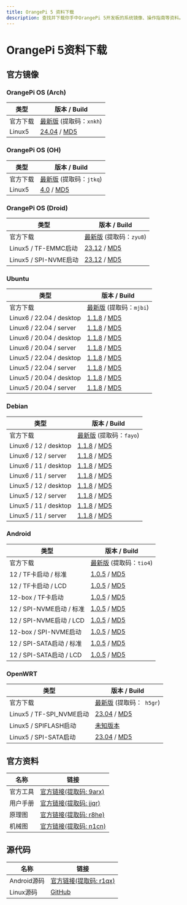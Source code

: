 ```yaml
---
title: OrangePi 5 资料下载
description: 查找并下载你手中OrangePi 5开发板的系统镜像、操作指南等资料。
---
```


# OrangePi 5资料下载

## 官方镜像

### OrangePi OS (Arch)

| 类型     | 版本 / Build                                                 |
| -------- | ------------------------------------------------------------ |
| 官方下载 | [最新版](https://pan.baidu.com/share/init?surl=kDibwT40YwVSLUNoguyOqg&pwd=xnkh) (提取码：`xnkh`) |
| Linux5   | [24.04](https://dl.openboard.dev/img/orangepi/opi5/opios_arch/Opios-arch-aarch64-gnome-opi5-24.04-linux5.10.160.img.xz) / [MD5](https://dl.openboard.dev/img/orangepi/opi5/opios_arch/Opios-arch-aarch64-gnome-opi5-24.04-linux5.10.160.img.xz.md5) |

### OrangePi OS (OH)

| 类型     | 版本 / Build                                                 |
| -------- | ------------------------------------------------------------ |
| 官方下载 | [最新版](https://pan.baidu.com/share/init?surl=UKUaktFC7WkAs8VvsHyQ5g&pwd=jtkq) (提取码：`jtkq`) |
| Linux5   | [4.0](https://dl.openboard.dev/img/orangepi/opi5/opios_oh/opios_oh_4.0_release_aarch64_opi5_24.1_linux5.10.tar.gz) / [MD5](https://dl.openboard.dev/img/orangepi/opi5/opios_oh/opios_oh_4.0_release_aarch64_opi5_24.1_linux5.10.tar.gz.md5) |

### OrangePi OS (Droid)

| 类型                  | 版本 / Build                                                 |
| --------------------- | ------------------------------------------------------------ |
| 官方下载              | [最新版](https://pan.baidu.com/share/init?surl=ZaJCb_-0CeAaAiZV-GOVgQ) (提取码：`zyu8`) |
| Linux5 / TF-EMMC启动  | [23.12](https://dl.openboard.dev/img/orangepi/opi5/opios_droid/opios_droid_aarch64_opi5_23.12_linux5.10.160.tar.gz) / [MD5](https://dl.openboard.dev/img/orangepi/opi5/opios_droid/opios_droid_aarch64_opi5_23.12_linux5.10.160.tar.gz.md5) |
| Linux5 / SPI-NVME启动 | [23.12](https://dl.openboard.dev/img/orangepi/opi5/opios_droid/opios_droid_aarch64_opi5_23.12_linux5.10.160_spi_nvme.tar.gz) / [MD5](https://dl.openboard.dev/img/orangepi/opi5/opios_droid/opios_droid_aarch64_opi5_23.12_linux5.10.160_spi_nvme.tar.gz.md5) |

### Ubuntu

| 类型                     | 版本 / Build                                                 |
| ------------------------ | ------------------------------------------------------------ |
| 官方下载                 | [最新版](https://pan.baidu.com/share/init?surl=MMyK2cA54zV-swELYAu5yw&pwd=mjbi) (提取码：`mjbi`) |
| Linux6 / 22.04 / desktop | [1.1.8](https://dl.openboard.dev/img/orangepi/opi5/ubuntu/linux6.1.43/jammy/orangepi5_1.1.8_ubuntu_jammy_desktop_xfce_linux6.1.43.7z) / [MD5](https://dl.openboard.dev/img/orangepi/opi5/ubuntu/linux6.1.43/jammy/orangepi5_1.1.8_ubuntu_jammy_desktop_xfce_linux6.1.43.7z.md5) |
| Linux6 / 22.04 / server  | [1.1.8](https://dl.openboard.dev/img/orangepi/opi5/ubuntu/linux6.1.43/jammy/orangepi5_1.1.8_ubuntu_jammy_server_linux6.1.43.7z) / [MD5](https://dl.openboard.dev/img/orangepi/opi5/ubuntu/linux6.1.43/jammy/orangepi5_1.1.8_ubuntu_jammy_server_linux6.1.43.7z.md5) |
| Linux6 / 20.04 / desktop | [1.1.8](https://dl.openboard.dev/img/orangepi/opi5/ubuntu/linux6.1.43/focal/orangepi5_1.1.8_ubuntu_focal_desktop_xfce_linux6.1.43.7z) / [MD5](https://dl.openboard.dev/img/orangepi/opi5/ubuntu/linux6.1.43/focal/orangepi5_1.1.8_ubuntu_focal_desktop_xfce_linux6.1.43.7z.md5) |
| Linux6 / 20.04 / server  | [1.1.8](https://dl.openboard.dev/img/orangepi/opi5/ubuntu/linux6.1.43/focal/orangepi5_1.1.8_ubuntu_focal_server_linux6.1.43.7z) / [MD5](https://dl.openboard.dev/img/orangepi/opi5/ubuntu/linux6.1.43/focal/orangepi5_1.1.8_ubuntu_focal_server_linux6.1.43.7z.md5) |
| Linux5 / 22.04 / desktop | [1.1.8](https://dl.openboard.dev/img/orangepi/opi5/ubuntu/linux5.10/jammy/desktop/orangepi5_1.1.8_ubuntu_jammy_desktop_xfce_linux5.10.160.7z) / [MD5](https://dl.openboard.dev/img/orangepi/opi5/ubuntu/linux5.10/jammy/desktop/orangepi5_1.1.8_ubuntu_jammy_desktop_xfce_linux5.10.160.7z.md5) |
| Linux5 / 22.04 / server  | [1.1.8](https://dl.openboard.dev/img/orangepi/opi5/ubuntu/linux5.10/jammy/server/orangepi5_1.1.8_ubuntu_jammy_server_linux5.10.160.7z) / [MD5](https://dl.openboard.dev/img/orangepi/opi5/ubuntu/linux5.10/jammy/server/orangepi5_1.1.8_ubuntu_jammy_server_linux5.10.160.7z.md5) |
| Linux5 / 20.04 / desktop | [1.1.8](https://dl.openboard.dev/img/orangepi/opi5/ubuntu/linux5.10/focal/desktop/orangepi5_1.1.8_ubuntu_focal_desktop_xfce_linux5.10.160.7z) / [MD5](https://dl.openboard.dev/img/orangepi/opi5/ubuntu/linux5.10/focal/desktop/orangepi5_1.1.8_ubuntu_focal_desktop_xfce_linux5.10.160.7z.md5) |
| Linux5 / 20.04 / server  | [1.1.8](https://dl.openboard.dev/img/orangepi/opi5/ubuntu/linux5.10/focal/server/orangepi5_1.1.8_ubuntu_focal_server_linux5.10.160.7z) / [MD5](https://dl.openboard.dev/img/orangepi/opi5/ubuntu/linux5.10/focal/server/orangepi5_1.1.8_ubuntu_focal_server_linux5.10.160.7z.md5) |


### Debian

| 类型                  | 版本 / Build                                                 |
| --------------------- | ------------------------------------------------------------ |
| 官方下载              | [最新版](https://pan.baidu.com/share/init?surl=G-3AKu2-fQAnr7Ez2y56kg) (提取码：`fayo`) |
| Linux6 / 12 / desktop | [1.1.8](https://dl.openboard.dev/img/orangepi/opi5/debian/linux6.1.43/bookworm/orangepi5_1.1.8_debian_bookworm_desktop_xfce_linux6.1.43.7z) / [MD5](https://dl.openboard.dev/img/orangepi/opi5/debian/linux6.1.43/bookworm/orangepi5_1.1.8_debian_bookworm_desktop_xfce_linux6.1.43.7z.md5) |
| Linux6 / 12 / server  | [1.1.8](https://dl.openboard.dev/img/orangepi/opi5/debian/linux6.1.43/bookworm/orangepi5_1.1.8_debian_bookworm_server_linux6.1.43.7z) / [MD5](https://dl.openboard.dev/img/orangepi/opi5/debian/linux6.1.43/bookworm/orangepi5_1.1.8_debian_bookworm_server_linux6.1.43.7z.md5) |
| Linux6 / 11 / desktop | [1.1.8](https://dl.openboard.dev/img/orangepi/opi5/debian/linux6.1.43/bullseye/orangepi5_1.1.8_debian_bullseye_desktop_xfce_linux6.1.43.7z) / [MD5](https://dl.openboard.dev/img/orangepi/opi5/debian/linux6.1.43/bullseye/orangepi5_1.1.8_debian_bullseye_desktop_xfce_linux6.1.43.7z.md5) |
| Linux6 / 11 / server  | [1.1.8](https://dl.openboard.dev/img/orangepi/opi5/debian/linux6.1.43/bullseye/orangepi5_1.1.8_debian_bullseye_server_linux6.1.43.7z) / [MD5](https://dl.openboard.dev/img/orangepi/opi5/debian/linux6.1.43/bullseye/orangepi5_1.1.8_debian_bullseye_server_linux6.1.43.7z.md5) |
| Linux5 / 12 / desktop | [1.1.8](https://dl.openboard.dev/img/orangepi/opi5/debian/linux5.10/bookworm/desktop/orangepi5_1.1.8_debian_bookworm_desktop_xfce_linux5.10.160.7z) / [MD5](https://dl.openboard.dev/img/orangepi/opi5/debian/linux5.10/bookworm/desktop/orangepi5_1.1.8_debian_bookworm_desktop_xfce_linux5.10.160.7z.md5) |
| Linux5 / 12 / server  | [1.1.8](https://dl.openboard.dev/img/orangepi/opi5/debian/linux5.10/bookworm/server/orangepi5_1.1.8_debian_bookworm_server_linux5.10.160.7z) / [MD5](https://dl.openboard.dev/img/orangepi/opi5/debian/linux5.10/bookworm/server/orangepi5_1.1.8_debian_bookworm_server_linux5.10.160.7z.md5) |
| Linux5 / 11 / desktop | [1.1.8](https://dl.openboard.dev/img/orangepi/opi5/debian/linux5.10/bullseye/desktop/orangepi5_1.1.8_debian_bullseye_desktop_xfce_linux5.10.160.7z) / [MD5](https://dl.openboard.dev/img/orangepi/opi5/debian/linux5.10/bullseye/desktop/orangepi5_1.1.8_debian_bullseye_desktop_xfce_linux5.10.160.7z.md5) |
| Linux5 / 11 / server  | [1.1.8](https://dl.openboard.dev/img/orangepi/opi5/debian/linux5.10/bullseye/server/orangepi5_1.1.8_debian_bullseye_server_linux5.10.160.7z) / [MD5](https://dl.openboard.dev/img/orangepi/opi5/debian/linux5.10/bullseye/server/orangepi5_1.1.8_debian_bullseye_server_linux5.10.160.7z.md5) |

### Android

| 类型                     | 版本 / Build                                                 |
| ------------------------ | ------------------------------------------------------------ |
| 官方下载                 | [最新版](https://pan.baidu.com/share/init?surl=f7O86p2vPglogMgQcPQ77w) (提取码：`tio4`) |
| 12 / TF卡启动 / 标准     | [1.0.5](https://dl.openboard.dev/img/orangepi/opi5/android/v1.0.5/orangepi5_rk3588s_android12_v1.0.5.tar.gz) / [MD5](https://dl.openboard.dev/img/orangepi/opi5/android/v1.0.5/orangepi5_rk3588s_android12_v1.0.5.tar.gz.md5) |
| 12 / TF卡启动 / LCD      | [1.0.5](https://dl.openboard.dev/img/orangepi/opi5/android/v1.0.5/orangepi5_rk3588s_android12_lcd_v1.0.5.tar.gz) / [MD5](https://dl.openboard.dev/img/orangepi/opi5/android/v1.0.5/orangepi5_rk3588s_android12_lcd_v1.0.5.tar.gz.md5) |
| 12-box / TF卡启动        | [1.0.5](https://dl.openboard.dev/img/orangepi/opi5/android/v1.0.5/orangepi5_rk3588s_android12_box_v1.0.5.tar.gz) / [MD5](https://dl.openboard.dev/img/orangepi/opi5/android/v1.0.5/orangepi5_rk3588s_android12_box_v1.0.5.tar.gz.md5) |
| 12 / SPI-NVME启动 / 标准 | [1.0.5](https://dl.openboard.dev/img/orangepi/opi5/android/v1.0.5/orangepi5_rk3588s_android12_spi_nvme_v1.0.5.tar.gz) / [MD5](https://dl.openboard.dev/img/orangepi/opi5/android/v1.0.5/orangepi5_rk3588s_android12_spi_nvme_v1.0.5.tar.gz.md5) |
| 12 / SPI-NVME启动 / LCD  | [1.0.5](https://dl.openboard.dev/img/orangepi/opi5/android/v1.0.5/orangepi5_rk3588s_android12_lcd_spi_nvme_v1.0.5.tar.gz) / [MD5](https://dl.openboard.dev/img/orangepi/opi5/android/v1.0.5/orangepi5_rk3588s_android12_lcd_spi_nvme_v1.0.5.tar.gz.md5) |
| 12-box / SPI-NVME启动    | [1.0.5](https://dl.openboard.dev/img/orangepi/opi5/android/v1.0.5/orangepi5_rk3588s_android12_box_spi_nvme_v1.0.5.tar.gz) / [MD5](https://dl.openboard.dev/img/orangepi/opi5/android/v1.0.5/orangepi5_rk3588s_android12_box_spi_nvme_v1.0.5.tar.gz.md5) |
| 12 / SPI-SATA启动 / 标准 | [1.0.5](https://dl.openboard.dev/img/orangepi/opi5/android/v1.0.5/orangepi5_rk3588s_android12_spi_sata_v1.0.5.tar.gz) / [MD5](https://dl.openboard.dev/img/orangepi/opi5/android/v1.0.5/orangepi5_rk3588s_android12_spi_sata_v1.0.5.tar.gz.md5) |
| 12 / SPI-SATA启动 / LCD  | [1.0.5](https://dl.openboard.dev/img/orangepi/opi5/android/v1.0.5/orangepi5_rk3588s_android12_lcd_spi_sata_v1.0.5.tar.gz) / [MD5](https://dl.openboard.dev/img/orangepi/opi5/android/v1.0.5/orangepi5_rk3588s_android12_lcd_spi_sata_v1.0.5.tar.gz.md5) |

### OpenWRT

| 类型                     | 版本 / Build                                                 |
| ------------------------ | ------------------------------------------------------------ |
| 官方下载                 | [最新版](https://pan.baidu.com/share/init?surl=mapqaBLVF3yz2WgMgA7H3g&pwd=h5gr) (提取码：` h5gr`) |
| Linux5 / TF-SPI_NVME启动 | [23.04](https://dl.openboard.dev/img/orangepi/opi5/openwrt/openwrt_aarch64_opi5_23.04_linux5.10.110_ext4.img.gz) / [MD5](https://dl.openboard.dev/img/orangepi/opi5/openwrt/openwrt_aarch64_opi5_23.04_linux5.10.110_ext4.img.gz.md5) |
| Linux5 / SPIFLASH启动    | [未知版本](https://dl.openboard.dev/img/orangepi/opi5/openwrt/openwrt_rockchip_armv8_xunlong_orangepi_5_spi_squashfs_sysupgrade.bin) |
| Linux5 / SPI-SATA启动    | [23.04](https://dl.openboard.dev/img/orangepi/opi5/openwrt/openwrt_aarch64_opi5_23.04_linux5.10.110_ext4_sata.img.gz) / [MD5](https://dl.openboard.dev/img/orangepi/opi5/openwrt/openwrt_aarch64_opi5_23.04_linux5.10.110_ext4_sata.img.gz.md5) |

## 官方资料

| 名称     | 链接                                                         |
| -------- | ------------------------------------------------------------ |
| 官方工具 | [官方链接(提取码: 9arx)](https://pan.baidu.com/share/init?surl=WLc6nXEcU6nd9V2bn-VrOw) |
| 用户手册 | [官方链接(提取码: jjqr)](https://pan.baidu.com/share/init?surl=4gULeIMihmRgd02WbbJZyQ&pwd=jjqr) |
| 原理图   | [官方链接(提取码: r8he)](https://pan.baidu.com/share/init?surl=iLAWCiRF9A_LyqZo0M3jBQ&pwd=r8he) |
| 机械图   | [官方链接(提取码: n1cn)](https://pan.baidu.com/share/init?surl=GgIxq33k6FapSp6iQtB7FQ&pwd=n1cn) |



## 源代码

| 名称        | 链接                                                         |
| ----------- | ------------------------------------------------------------ |
| Android源码 | [官方链接(提取码: r1qx)](https://pan.baidu.com/share/init?surl=t5An-NqFXx92R8L4HuZVdA) |
| Linux源码   | [GitHub](https://github.com/orangepi-xunlong/orangepi-build) |
